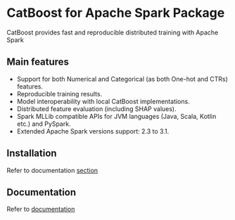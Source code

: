 CatBoost for Apache Spark Package
======================

CatBoost provides fast and reproducible distributed training with Apache Spark

Main features 
-------------

* Support for both Numerical and Categorical (as both One-hot and CTRs) features.
* Reproducible training results.
* Model interoperability with local CatBoost implementations.
* Distributed feature evaluation (including SHAP values).
* Spark MLLib compatible APIs for JVM languages (Java, Scala, Kotlin etc.) and PySpark. 
* Extended Apache Spark versions support: 2.3 to 3.1.

Installation
------------

Refer to documentation [section](https://catboost.ai/en/docs/concepts/spark-installation)

Documentation
-------------

Refer to [documentation](https://catboost.ai/en/docs/concepts/spark-overview)
